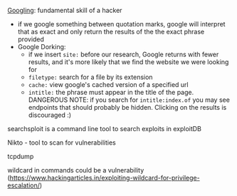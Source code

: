 <ins>Googling</ins>: fundamental skill of a hacker

- if we google something between quotation marks, google will interpret that as exact and only return the results of the the exact phrase provided
- Google Dorking:
    - if we insert `site:` before our research, Google returns with fewer results, and it's more likely that we find the website we were looking for
    - `filetype:` search for a file by its extension
    - `cache:` view google's cached version of a specified url
    - `intitle:` the phrase must appear in the title of the page. DANGEROUS NOTE: if you search for `intitle:index.of` you may see endpoints that should probably be hidden. Clicking on the results is discouraged :)

searchsploit is a command line tool to search exploits in exploitDB

Nikto - tool to scan for vulnerabilities

tcpdump

wildcard in commands could be a vulnerability (https://www.hackingarticles.in/exploiting-wildcard-for-privilege-escalation/)